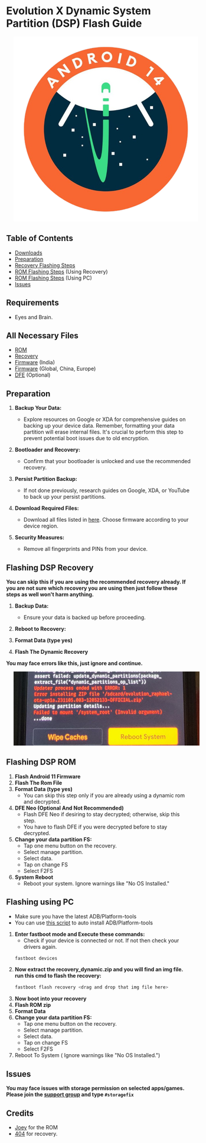 # Evolution X Dynamic System Partition (DSP) Flash Guide
<p align="center">
  <img src="assets/a14_logo.png" alt="a14_logo.png" style="margin-left: 20px;">
</p>

## Table of Contents

- [Downloads](#all-necessary-files)
- [Preparation](#preparation)
- [Recovery Flashing Steps](#flashing-dsp-recovery)
- [ROM Flashing Steps](#flashing-dsp-rom) (Using Recovery)
- [ROM Flashing Steps](#flashing-using-pc) (Using PC)
- [Issues](#issues)

## Requirements
- Eyes and Brain.

## All Necessary Files
- [ROM](https://evolution-x.org/device/raphael)
- [Recovery](files/recovery_dynamic.zip?raw=true)
- [Firmware](https://xiaomifirmwareupdater.com/firmware/raphaelin/stable/V12.5.1.0.RFKINXM/) (India)
- [Firmware](https://xiaomifirmwareupdater.com/firmware/raphael/) (Global, China, Europe)
- [DFE](files/dfe.zip?raw=true) (Optional)


## Preparation

1. **Backup Your Data:**
   - Explore resources on Google or XDA for comprehensive guides on backing up your device data. Remember, formatting your data partition will erase internal files. It's crucial to perform this step to prevent potential boot issues due to old encryption.

2. **Bootloader and Recovery:**
   - Confirm that your bootloader is unlocked and use the recommended recovery.
   
3. **Persist Partition Backup:**
   - If not done previously, research guides on Google, XDA, or YouTube to back up your persist partitions.

4. **Download Required Files:**
   - Download all files listed in [here](#all-necessary-files). Choose firmware according to your device region. 

5. **Security Measures:**
   - Remove all fingerprints and PINs from your device.


## Flashing DSP Recovery
**You can skip this if you are using the recommended recovery already. If you are not sure which recovery you are using then just follow these steps as well won't harm anything.**

1. **Backup Data:**
   - Ensure your data is backed up before proceeding.

2. **Reboot to Recovery:**
3. **Format Data (type yes)**
4. **Flash The Dynamic Recovery**

**You may face errors like this, just ignore and continue.**
<p align="center">
  <img src="assets/system_root_error.jpg" alt="system_root_error.jpg" style="margin-left: 20px;">
</p>

## Flashing DSP ROM

1. **Flash Android 11 Firmware**
2. **Flash The Rom File**
3. **Format Data (type yes)**
   - You can skip this step only if you are already using a dynamic rom and decrypted.
5. **DFE Neo (Optional And Not Recommended)**
   - Flash DFE Neo if desiring to stay decrypted; otherwise, skip this step.
   - You have to flash DFE if you were decrypted before to stay decrypted.
6. **Change your data partition FS:**
   - Tap one menu button on the recovery.
   - Select manage partition.
   - Select data.
   - Tap on change FS
   - Select F2FS
7. **System Reboot**
   - Reboot your system. Ignore warnings like "No OS Installed."



## Flashing using PC

- Make sure you have the latest ADB/Platform-tools
- You can use [this script](https://github.com/A7E28/AdbInstaller) to auto install ADB/Platform-tools

1. **Enter fastboot mode and Execute these commands:**
   - Check if your device is connected or not. If not then check your drivers again.
   ```bash
   fastboot devices
3. **Now  extract the recovery_dynamic.zip and you will find an img file. run this cmd to flash the recovery:**
   ```bash
   fastboot flash recovery <drag and drop that img file here>
4. **Now boot into your recovery**
5. **Flash ROM zip**
6. **Format Data**
7. **Change your data partition FS:**
   - Tap one menu button on the recovery.
   - Select manage partition.
   - Select data.
   - Tap on change FS
   - Select F2FS
9. Reboot To System ( Ignore warnings like "No OS Installed.")

## Issues
**You may face issues with storage permission on selected apps/games. Please join the [support group](https://t.me/EvolutionXRaphael_v2) and type `#storagefix`** 

## Credits
- [Joey](https://t.me/shaughzam) for the ROM
- [404](https://t.me/Laz_man) for recovery.

